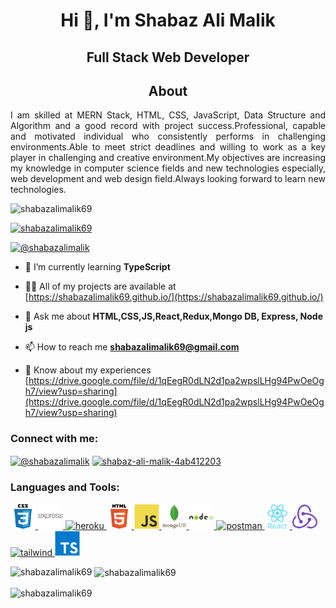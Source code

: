 <h1 align="center">Hi 👋, I'm Shabaz Ali Malik</h1>
<h2 align="center">Full Stack Web Developer</h2>
<h2 align="center">About</h2>
<p align="justify"> I am skilled at MERN Stack, HTML, CSS, JavaScript, Data Structure and Algorithm and a good record with project success.Professional, capable and motivated individual who consistently performs in challenging environments.Able to meet strict deadlines and willing to work as a key player in challenging and creative environment.My objectives are increasing my knowledge in computer science fields and new technologies especially, web development and web design field.Always looking forward to learn new technologies. </p>

<p align="left"> <img src="https://komarev.com/ghpvc/?username=shabazalimalik69&label=Profile%20views&color=0e75b6&style=flat" alt="shabazalimalik69" /> </p>

<p align="left"> <a href="https://github.com/ryo-ma/github-profile-trophy"><img src="https://github-profile-trophy.vercel.app/?username=shabazalimalik69" alt="shabazalimalik69" /></a> </p>

<p align="left"> <a href="https://twitter.com/@shabazalimalik" target="blank"><img src="https://img.shields.io/twitter/follow/@shabazalimalik?logo=twitter&style=for-the-badge" alt="@shabazalimalik" /></a> </p>

- 🌱 I’m currently learning **TypeScript**

- 👨‍💻 All of my projects are available at [https://shabazalimalik69.github.io/](https://shabazalimalik69.github.io/)

- 💬 Ask me about **HTML,CSS,JS,React,Redux,Mongo DB, Express, Node js**

- 📫 How to reach me **shabazalimalik69@gmail.com**

- 📄 Know about my experiences [https://drive.google.com/file/d/1qEegR0dLN2d1pa2wpslLHg94PwOeOgh7/view?usp=sharing](https://drive.google.com/file/d/1qEegR0dLN2d1pa2wpslLHg94PwOeOgh7/view?usp=sharing)

<h3 align="left">Connect with me:</h3>
<p align="left">
<a href="https://twitter.com/@shabazalimalik" target="blank"><img align="center" src="https://raw.githubusercontent.com/rahuldkjain/github-profile-readme-generator/master/src/images/icons/Social/twitter.svg" alt="@shabazalimalik" height="30" width="40" /></a>
<a href="https://linkedin.com/in/shabaz-ali-malik-4ab412203" target="blank"><img align="center" src="https://raw.githubusercontent.com/rahuldkjain/github-profile-readme-generator/master/src/images/icons/Social/linked-in-alt.svg" alt="shabaz-ali-malik-4ab412203" height="30" width="40" /></a>
</p>

<h3 align="left">Languages and Tools:</h3>
<p align="left"> <a href="https://www.w3schools.com/css/" target="_blank" rel="noreferrer"> <img src="https://raw.githubusercontent.com/devicons/devicon/master/icons/css3/css3-original-wordmark.svg" alt="css3" width="40" height="40"/> </a> <a href="https://expressjs.com" target="_blank" rel="noreferrer"> <img src="https://raw.githubusercontent.com/devicons/devicon/master/icons/express/express-original-wordmark.svg" alt="express" width="40" height="40"/> </a> <a href="https://heroku.com" target="_blank" rel="noreferrer"> <img src="https://www.vectorlogo.zone/logos/heroku/heroku-icon.svg" alt="heroku" width="40" height="40"/> </a> <a href="https://www.w3.org/html/" target="_blank" rel="noreferrer"> <img src="https://raw.githubusercontent.com/devicons/devicon/master/icons/html5/html5-original-wordmark.svg" alt="html5" width="40" height="40"/> </a> <a href="https://developer.mozilla.org/en-US/docs/Web/JavaScript" target="_blank" rel="noreferrer"> <img src="https://raw.githubusercontent.com/devicons/devicon/master/icons/javascript/javascript-original.svg" alt="javascript" width="40" height="40"/> </a> <a href="https://www.mongodb.com/" target="_blank" rel="noreferrer"> <img src="https://raw.githubusercontent.com/devicons/devicon/master/icons/mongodb/mongodb-original-wordmark.svg" alt="mongodb" width="40" height="40"/> </a> <a href="https://nodejs.org" target="_blank" rel="noreferrer"> <img src="https://raw.githubusercontent.com/devicons/devicon/master/icons/nodejs/nodejs-original-wordmark.svg" alt="nodejs" width="40" height="40"/> </a> <a href="https://postman.com" target="_blank" rel="noreferrer"> <img src="https://www.vectorlogo.zone/logos/getpostman/getpostman-icon.svg" alt="postman" width="40" height="40"/> </a> <a href="https://reactjs.org/" target="_blank" rel="noreferrer"> <img src="https://raw.githubusercontent.com/devicons/devicon/master/icons/react/react-original-wordmark.svg" alt="react" width="40" height="40"/> </a> <a href="https://redux.js.org" target="_blank" rel="noreferrer"> <img src="https://raw.githubusercontent.com/devicons/devicon/master/icons/redux/redux-original.svg" alt="redux" width="40" height="40"/> </a> <a href="https://tailwindcss.com/" target="_blank" rel="noreferrer"> <img src="https://www.vectorlogo.zone/logos/tailwindcss/tailwindcss-icon.svg" alt="tailwind" width="40" height="40"/> </a> <a href="https://www.typescriptlang.org/" target="_blank" rel="noreferrer"> <img src="https://raw.githubusercontent.com/devicons/devicon/master/icons/typescript/typescript-original.svg" alt="typescript" width="40" height="40"/> </a> </p>

<p><img align="left" src="https://github-readme-stats.vercel.app/api/top-langs?username=shabazalimalik69&show_icons=true&locale=en&layout=compact" alt="shabazalimalik69" /></p>

<p>&nbsp;<img align="center" src="https://github-readme-stats.vercel.app/api?username=shabazalimalik69&show_icons=true&locale=en" alt="shabazalimalik69" /></p>

<p><img align="center" src="https://github-readme-streak-stats.herokuapp.com/?user=shabazalimalik69&" alt="shabazalimalik69" /></p>

